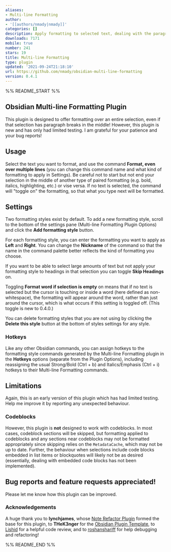 ```yaml
---
aliases:
- Multi-line Formatting
author:
- '[[authors/nmady|nmady]]'
categories: []
description: Apply formatting to selected text, dealing with the paragraph breaks.
downloads: 7171
mobile: true
number: 241
stars: 19
title: Multi-line Formatting
type: plugin
updated: '2021-09-24T21:18:10'
url: https://github.com/nmady/obsidian-multi-line-formatting
version: 0.4.1
---
```


%% README_START %%

## Obsidian Multi-line Formatting Plugin

This plugin is designed to offer formatting over an entire selection, even if that selection has paragraph breaks in the middle! However, this plugin is new and has only had limited testing. I am grateful for your patience and your bug reports!

## Usage

Select the text you want to format, and use the command **Format, even over multiple lines** (you can change this command name and what kind of formatting to apply in Settings). Be careful not to start but not end your selection in the middle of another type of paired formatting (e.g. bold, italics, highlighting, etc.) or vise versa. If no text is selected, the command will "toggle on" the formatting, so that what you type next will be formatted.

## Settings

Two formatting styles exist by default. To add a new formatting style, scroll to the bottom of the settings pane (Multi-line Formatting Plugin Options) and click the **Add formatting style** button.

For each formatting style, you can enter the formatting you want to apply as **Left** and **Right**. You can change the **Nickname** of the command so that the name in the command palette better reflects the kind of formatting you choose.

If you want to be able to select large amounts of text but not apply your formatting style to headings in that selection you can toggle **Skip Headings** on.

Toggling **Format word if selection is empty** on means that if no text is selected but the cursor is touching or inside a word (here defined as non-whitespace), the formatting will appear around the word, rather than just around the cursor, which is what occurs if this setting is toggled off. (This toggle is new to 0.4.0.)

You can delete formatting styles that you are not using by clicking the **Delete this style** button at the bottom of styles settings for any style.

### Hotkeys

Like any other Obsidian commands, you can assign hotkeys to the formatting style commands generated by the Multi-line Formatting plugin in the **Hotkeys** options (separate from the Plugin Options), including reassigning the usual Strong/Bold (Ctrl + b) and Italics/Emphasis (Ctrl + i) hotkeys to their Multi-line Formatting commands.

## Limitations

Again, this is an early version of this plugin which has had limited testing. Help me improve it by reporting any unexpected behaviour.

### Codeblocks

However, this plugin is **not** designed to work with codeblocks. In most cases, codeblock sections will be skipped, but formatting applied to codeblocks and any sections near codeblocks may not be formatted appropriately since skipping relies on the `MetadataCache`, which may not be up to date. Further, the behaviour when selections include code blocks embedded in list items or blockquotes will likely not be as desired (essentially, dealing with embedded code blocks has not been implemented).

## Bug reports and feature requests appreciated!

Please let me know how this plugin can be improved.

### Acknowledgements

A huge thank you to **lynchjames**, whose [Note Refactor Plugin](https://github.com/lynchjames/note-refactor-obsidian) formed the base for this plugin, to **THeK3nger** for the [Obsidian Plugin Template](https://github.com/THeK3nger/obsidian-plugin-template), to [Lishid](https://github.com/lishid) for a helpful code review, and to [roshanshariff](https://github.com/roshanshariff) for help debugging and refactoring!


%% README_END %%